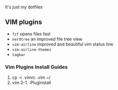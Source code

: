 It's just my dotfiles


## VIM plugins

- `fzf` opens files fast
- `nerdtree` an improved file tree view
- `vim-airline` improved and beautiful vim status line
- `vim-airline-themes` 
- `tagbar` 

### Vim Plugins Install Guides

1. cp -r .vimrc .vim ~/
2. vim
2-1. :PlugInstall

